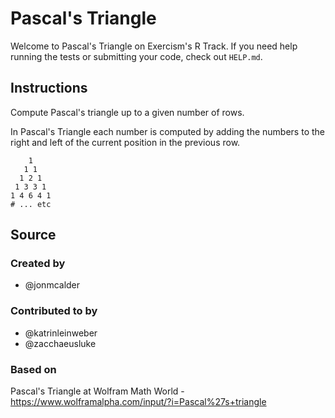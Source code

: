 # Pascal's Triangle

Welcome to Pascal's Triangle on Exercism's R Track.
If you need help running the tests or submitting your code, check out `HELP.md`.

## Instructions

Compute Pascal's triangle up to a given number of rows.

In Pascal's Triangle each number is computed by adding the numbers to the right and left of the current position in the previous row.

```text
    1
   1 1
  1 2 1
 1 3 3 1
1 4 6 4 1
# ... etc
```

## Source

### Created by

- @jonmcalder

### Contributed to by

- @katrinleinweber
- @zacchaeusluke

### Based on

Pascal's Triangle at Wolfram Math World - https://www.wolframalpha.com/input/?i=Pascal%27s+triangle
